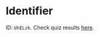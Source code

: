 
# Identifier
ID: `UhELzk`.
Check quiz results
    [here](https://engineering.purdue.edu/elab/class/quiz.txt).
